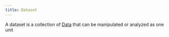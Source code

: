 ```yaml
---
title: Dataset
---
```

A dataset is a collection of [Data](danielesalvatore/data-analysts/foundations/data.md) that can be manipulated or analyzed as one unit